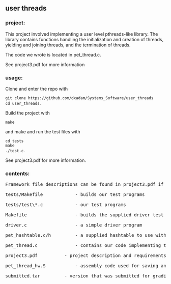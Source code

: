 ## user threads

### project:

This project involved implementing a user level pthreads-like library. The library contains functions handling the initialization and creation of threads, yielding and joining threads, and the termination of threads.

The code we wrote is located in pet_thread.c.

See project3.pdf for more information
  
### usage:

Clone and enter the repo with  
  
`git clone https://github.com/dxadam/Systems_Software/user_threads`  
`cd user_threads`.  
  
Build the project with  
  
`make`  
  
and make and run the test files with 
  
`cd tests`  
`make`  
`./test.c`.  
   
See project3.pdf for more information.  

### contents:
<pre>
Framework file descriptions can be found in project3.pdf if not listed

tests/Makefile            - builds our test programs

tests/test\*.c            - our test programs

Makefile                  - builds the supplied driver test program

driver.c                  - a simple driver program

pet_hashtable.c/h         - a supplied hashtable to use with our implementation

pet_thread.c              - contains our code implementing the user threads

project3.pdf		  - project description and requirements

pet_thread_hw.S           - assembly code used for saving and restoring registers on context switch

submitted.tar		  - version that was submitted for grading
</pre>
